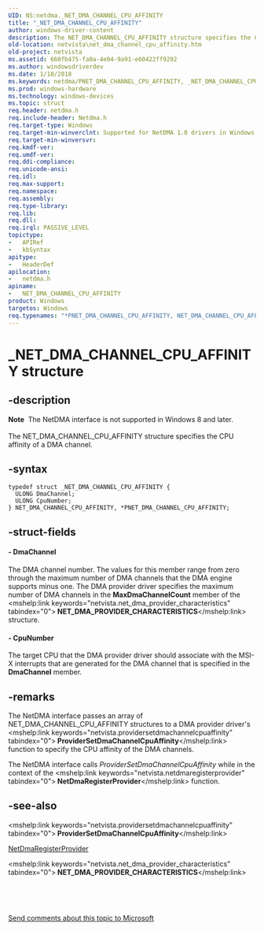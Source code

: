 ```yaml
---
UID: NS:netdma._NET_DMA_CHANNEL_CPU_AFFINITY
title: "_NET_DMA_CHANNEL_CPU_AFFINITY"
author: windows-driver-content
description: The NET_DMA_CHANNEL_CPU_AFFINITY structure specifies the CPU affinity of a DMA channel.
old-location: netvista\net_dma_channel_cpu_affinity.htm
old-project: netvista
ms.assetid: 660fb475-fa0a-4e04-9a91-e60422ff9292
ms.author: windowsdriverdev
ms.date: 1/18/2018
ms.keywords: netdma/PNET_DMA_CHANNEL_CPU_AFFINITY, _NET_DMA_CHANNEL_CPU_AFFINITY, NET_DMA_CHANNEL_CPU_AFFINITY structure [Network Drivers Starting with Windows Vista], netdma/NET_DMA_CHANNEL_CPU_AFFINITY, PNET_DMA_CHANNEL_CPU_AFFINITY structure pointer [Network Drivers Starting with Windows Vista], PNET_DMA_CHANNEL_CPU_AFFINITY, netdma_ref_49129d06-9557-4441-bad7-f86b3189a287.xml, *PNET_DMA_CHANNEL_CPU_AFFINITY, NET_DMA_CHANNEL_CPU_AFFINITY, netvista.net_dma_channel_cpu_affinity
ms.prod: windows-hardware
ms.technology: windows-devices
ms.topic: struct
req.header: netdma.h
req.include-header: Netdma.h
req.target-type: Windows
req.target-min-winverclnt: Supported for NetDMA 1.0 drivers in Windows Vista.
req.target-min-winversvr: 
req.kmdf-ver: 
req.umdf-ver: 
req.ddi-compliance: 
req.unicode-ansi: 
req.idl: 
req.max-support: 
req.namespace: 
req.assembly: 
req.type-library: 
req.lib: 
req.dll: 
req.irql: PASSIVE_LEVEL
topictype:
-	APIRef
-	kbSyntax
apitype:
-	HeaderDef
apilocation:
-	netdma.h
apiname:
-	NET_DMA_CHANNEL_CPU_AFFINITY
product: Windows
targetos: Windows
req.typenames: "*PNET_DMA_CHANNEL_CPU_AFFINITY, NET_DMA_CHANNEL_CPU_AFFINITY"
---
```


# _NET_DMA_CHANNEL_CPU_AFFINITY structure


## -description


<div class="alert"><b>Note</b>  The NetDMA interface is not supported in Windows 8 and later.</div><div> </div>The NET_DMA_CHANNEL_CPU_AFFINITY structure specifies the CPU affinity of a DMA channel.


## -syntax


````
typedef struct _NET_DMA_CHANNEL_CPU_AFFINITY {
  ULONG DmaChannel;
  ULONG CpuNumber;
} NET_DMA_CHANNEL_CPU_AFFINITY, *PNET_DMA_CHANNEL_CPU_AFFINITY;
````


## -struct-fields




#### - DmaChannel

The DMA channel number. The values for this member range from zero through the maximum number of
     DMA channels that the DMA engine supports minus one. The DMA provider driver specifies the maximum
     number of DMA channels in the 
     <b>MaxDmaChannelCount</b> member of the 
     <mshelp:link keywords="netvista.net_dma_provider_characteristics" tabindex="0"><b>
     NET_DMA_PROVIDER_CHARACTERISTICS</b></mshelp:link> structure.


#### - CpuNumber

The target CPU that the DMA provider driver should associate with the MSI-X interrupts that are
     generated for the DMA channel that is specified in the 
     <b>DmaChannel</b> member.


## -remarks


The NetDMA interface passes an array of NET_DMA_CHANNEL_CPU_AFFINITY structures to a DMA provider
    driver's 
    <mshelp:link keywords="netvista.providersetdmachannelcpuaffinity" tabindex="0"><b>
    ProviderSetDmaChannelCpuAffinity</b></mshelp:link> function to specify the CPU affinity of the DMA channels.

The NetDMA interface calls 
    <i>ProviderSetDmaChannelCpuAffinity</i> while in the context of the 
    <mshelp:link keywords="netvista.netdmaregisterprovider" tabindex="0"><b>
    NetDmaRegisterProvider</b></mshelp:link> function.



## -see-also

<mshelp:link keywords="netvista.providersetdmachannelcpuaffinity" tabindex="0"><b>
   ProviderSetDmaChannelCpuAffinity</b></mshelp:link>

<a href="..\netdma\nf-netdma-netdmaregisterprovider.md">NetDmaRegisterProvider</a>

<mshelp:link keywords="netvista.net_dma_provider_characteristics" tabindex="0"><b>
   NET_DMA_PROVIDER_CHARACTERISTICS</b></mshelp:link>

 

 

<a href="mailto:wsddocfb@microsoft.com?subject=Documentation%20feedback [netvista\netvista]:%20NET_DMA_CHANNEL_CPU_AFFINITY structure%20 RELEASE:%20(1/18/2018)&amp;body=%0A%0APRIVACY STATEMENT%0A%0AWe use your feedback to improve the documentation. We don't use your email address for any other purpose, and we'll remove your email address from our system after the issue that you're reporting is fixed. While we're working to fix this issue, we might send you an email message to ask for more info. Later, we might also send you an email message to let you know that we've addressed your feedback.%0A%0AFor more info about Microsoft's privacy policy, see http://privacy.microsoft.com/en-us/default.aspx." title="Send comments about this topic to Microsoft">Send comments about this topic to Microsoft</a>

